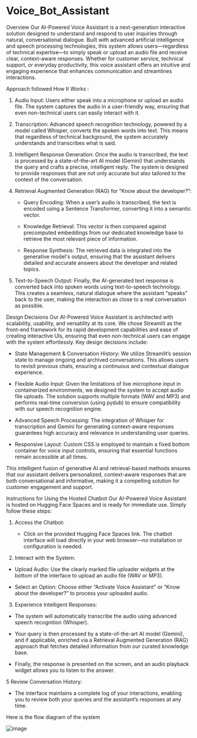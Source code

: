 # Voice_Bot_Assistant
Overview
Our AI-Powered Voice Assistant is a next-generation interactive solution designed to understand and respond to user inquiries through natural, conversational dialogue. Built with advanced artificial intelligence and speech processing technologies, this system allows users—regardless of technical expertise—to simply speak or upload an audio file and receive clear, context-aware responses. Whether for customer service, technical support, or everyday productivity, this voice assistant offers an intuitive and engaging experience that enhances communication and streamlines interactions.

Approach followed
How It Works :

1. Audio Input:
   Users either speak into a microphone or upload an audio file. The system captures the audio in a user-friendly way, ensuring that even non-technical users can 
   easily interact with it.
2. Transcription:
   Advanced speech recognition technology, powered by a model called Whisper, converts the spoken words into text. This means that regardless of technical 
   background, the system accurately understands and transcribes what is said.
3. Intelligent Response Generation:
   Once the audio is transcribed, the text is processed by a state-of-the-art AI model (Gemini) that understands the query and crafts a precise, intelligent reply. 
   The system is designed to provide responses that are not only accurate but also tailored to the context of the conversation.
4. Retrieval Augmented Generation (RAG) for “Know about the developer?”:

   * Query Encoding: When a user’s audio is transcribed, the text is encoded using a Sentence Transformer, converting it into a semantic vector.

   * Knowledge Retrieval: This vector is then compared against precomputed embeddings from our dedicated knowledge base to retrieve the most relevant piece of 
     information.

   * Response Synthesis: The retrieved data is integrated into the generative model's output, ensuring that the assistant delivers detailed and accurate answers 
     about the developer and related topics.
5. Text-to-Speech Output:
   Finally, the AI-generated text response is converted back into spoken words using text-to-speech technology. This creates a seamless, natural dialogue where the 
   assistant “speaks” back to the user, making the interaction as close to a real conversation as possible.
   
Design Decisions
Our AI-Powered Voice Assistant is architected with scalability, usability, and versatility at its core. We chose Streamlit as the front-end framework for its rapid development capabilities and ease of creating interactive UIs, ensuring that even non-technical users can engage with the system effortlessly. Key design decisions include:

* State Management & Conversation History: We utilize Streamlit’s session state to manage ongoing and archived conversations. This allows users to revisit previous 
  chats, ensuring a continuous and contextual dialogue experience.

* Flexible Audio Input: Given the limitations of live microphone input in containerized environments, we designed the system to accept audio file uploads. The 
  solution supports multiple formats (WAV and MP3) and performs real-time conversion (using pydub) to ensure compatibility with our speech recognition engine.

* Advanced Speech Processing: The integration of Whisper for transcription and Gemini for generating context-aware responses guarantees high accuracy and relevance 
  in understanding user queries.

* Responsive Layout: Custom CSS is employed to maintain a fixed bottom container for voice input controls, ensuring that essential functions remain accessible at 
 all times.

This intelligent fusion of generative AI and retrieval-based methods ensures that our assistant delivers personalized, context-aware responses that are both conversational and informative, making it a compelling solution for customer engagement and support.

Instructions for Using the Hosted Chatbot
Our AI-Powered Voice Assistant is hosted on Hugging Face Spaces and is ready for immediate use. Simply follow these steps:

1. Access the Chatbot:
   * Click on the provided Hugging Face Spaces link. The chatbot interface will load directly in your web browser—no installation or configuration is needed.

2. Interact with the System:

  * Upload Audio: Use the clearly marked file uploader widgets at the bottom of the interface to upload an audio file (WAV or MP3).

  * Select an Option: Choose either “Activate Voice Assistant” or “Know about the developer?” to process your uploaded audio.

3. Experience Intelligent Responses:

  * The system will automatically transcribe the audio using advanced speech recognition (Whisper).

  * Your query is then processed by a state-of-the-art AI model (Gemini), and if applicable, enriched via a Retrieval Augmented Generation (RAG) approach that 
    fetches detailed information from our curated knowledge base.

  * Finally, the response is presented on the screen, and an audio playback widget allows you to listen to the answer.

5 Review Conversation History:
  * The interface maintains a complete log of your interactions, enabling you to review both your queries and the assistant’s responses at any time.

Here is the flow diagram of the system

![image](https://github.com/user-attachments/assets/e048ecad-8472-4075-bab8-4663653cee19)

